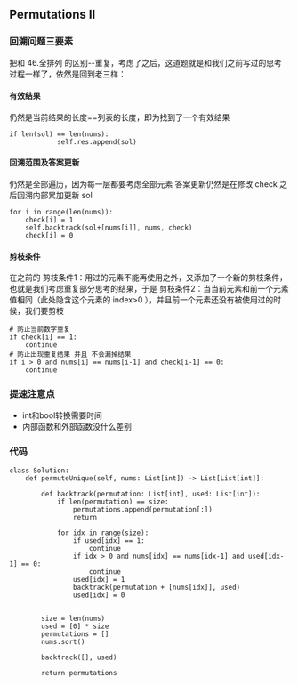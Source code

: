 ## Permutations II


### 回溯问题三要素
把和 46.全排列 的区别--重复，考虑了之后，这道题就是和我们之前写过的思考过程一样了，依然是回到老三样：

#### 有效结果
仍然是当前结果的长度==列表的长度，即为找到了一个有效结果

```
if len(sol) == len(nums):
            self.res.append(sol)
```


#### 回溯范围及答案更新
仍然是全部遍历，因为每一层都要考虑全部元素
答案更新仍然是在修改 check 之后回溯内部累加更新 sol

```
for i in range(len(nums)):
    check[i] = 1
    self.backtrack(sol+[nums[i]], nums, check)
    check[i] = 0
```

#### 剪枝条件
在之前的 剪枝条件1：用过的元素不能再使用之外，又添加了一个新的剪枝条件，也就是我们考虑重复部分思考的结果，于是 剪枝条件2：当当前元素和前一个元素值相同（此处隐含这个元素的 index>0 ），并且前一个元素还没有被使用过的时候，我们要剪枝

```
# 防止当前数字重复
if check[i] == 1:
    continue
# 防止出现重复结果 并且 不会漏掉结果
if i > 0 and nums[i] == nums[i-1] and check[i-1] == 0:
    continue
```

### 提速注意点
- int和bool转换需要时间 
- 内部函数和外部函数没什么差别
  
### 代码
```
class Solution:
    def permuteUnique(self, nums: List[int]) -> List[List[int]]:

        def backtrack(permutation: List[int], used: List[int]):
            if len(permutation) == size:
                permutations.append(permutation[:])
                return 
            
            for idx in range(size):
                if used[idx] == 1:
                    continue
                if idx > 0 and nums[idx] == nums[idx-1] and used[idx-1] == 0:
                    continue
                used[idx] = 1
                backtrack(permutation + [nums[idx]], used)
                used[idx] = 0

        
        size = len(nums)
        used = [0] * size
        permutations = []
        nums.sort()
        
        backtrack([], used)

        return permutations
```